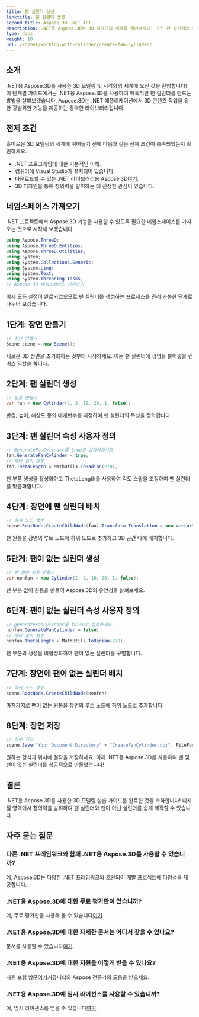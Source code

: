 ```yaml
---
title: 팬 실린더 생성
linktitle: 팬 실린더 생성
second_title: Aspose.3D .NET API
description: .NET용 Aspose.3D로 3D 디자인의 세계를 열어보세요! 멋진 팬 실린더와 팬이 없는 실린더를 손쉽게 만들어 보세요. 지금 평가판을 다운로드하세요.
type: docs
weight: 10
url: /ko/net/working-with-cylinder/create-fan-cylinder/
---
```

## 소개
.NET용 Aspose.3D를 사용한 3D 모델링 및 시각화의 세계에 오신 것을 환영합니다! 이 단계별 가이드에서는 .NET용 Aspose.3D를 사용하여 매혹적인 팬 실린더를 만드는 방법을 살펴보겠습니다. Aspose.3D는 .NET 애플리케이션에서 3D 콘텐츠 작업을 위한 광범위한 기능을 제공하는 강력한 라이브러리입니다.
## 전제 조건
흥미로운 3D 모델링의 세계에 뛰어들기 전에 다음과 같은 전제 조건이 충족되었는지 확인하세요.
- .NET 프로그래밍에 대한 기본적인 이해.
- 컴퓨터에 Visual Studio가 설치되어 있습니다.
-  다운로드할 수 있는 .NET 라이브러리용 Aspose.3D[여기](https://releases.aspose.com/3d/net/).
- 3D 디자인을 통해 창의력을 발휘하는 데 진정한 관심이 있습니다.
## 네임스페이스 가져오기
.NET 프로젝트에서 Aspose.3D 기능을 사용할 수 있도록 필요한 네임스페이스를 가져오는 것으로 시작해 보겠습니다.
```csharp
using Aspose.ThreeD;
using Aspose.ThreeD.Entities;
using Aspose.ThreeD.Utilities;
using System;
using System.Collections.Generic;
using System.Linq;
using System.Text;
using System.Threading.Tasks;
// Aspose.3D 네임스페이스 가져오기
```
이제 모든 설정이 완료되었으므로 팬 실린더를 생성하는 프로세스를 관리 가능한 단계로 나누어 보겠습니다.
## 1단계: 장면 만들기
```csharp
// 장면 만들기
Scene scene = new Scene();
```
새로운 3D 장면을 초기화하는 것부터 시작하세요. 이는 팬 실린더에 생명을 불어넣을 캔버스 역할을 합니다.
## 2단계: 팬 실린더 생성
```csharp
// 원통 만들기
var fan = new Cylinder(2, 2, 10, 20, 1, false);
```
반경, 높이, 해상도 등의 매개변수를 지정하여 팬 실린더의 특성을 정의합니다.
## 3단계: 팬 실린더 속성 사용자 정의
```csharp
// GenerateFanCylinder를 true로 설정하십시오.
fan.GenerateFanCylinder = true;
// 세타 길이 설정
fan.ThetaLength = MathUtils.ToRadian(270);
```
팬 부품 생성을 활성화하고 ThetaLength를 사용하여 각도 스윕을 조정하여 팬 실린더를 맞춤화합니다.
## 4단계: 장면에 팬 실린더 배치
```csharp
// 하위 노드 생성
scene.RootNode.CreateChildNode(fan).Transform.Translation = new Vector3(10, 0, 0);
```
팬 원통을 장면의 루트 노드에 하위 노드로 추가하고 3D 공간 내에 배치합니다.
## 5단계: 팬이 없는 실린더 생성
```csharp
// 팬 없이 원통 만들기
var nonfan = new Cylinder(2, 2, 10, 20, 1, false);
```
팬 부분 없이 원통을 만들어 Aspose.3D의 유연성을 살펴보세요.
## 6단계: 팬이 없는 실린더 속성 사용자 정의
```csharp
// generateFanCylinder를 false로 설정하세요.
nonfan.GenerateFanCylinder = false;
// 세타 길이 설정
nonfan.ThetaLength = MathUtils.ToRadian(270);
```
팬 부분의 생성을 비활성화하여 팬이 없는 실린더를 구별합니다.
## 7단계: 장면에 팬이 없는 실린더 배치
```csharp
// 하위 노드 생성
scene.RootNode.CreateChildNode(nonfan);
```
마찬가지로 팬이 없는 원통을 장면의 루트 노드에 하위 노드로 추가합니다.
## 8단계: 장면 저장
```csharp
// 장면 저장
scene.Save("Your Document Directory" + "CreateFanCylinder.obj", FileFormat.WavefrontOBJ);
```
원하는 형식과 위치에 걸작을 저장하세요. 이제 .NET용 Aspose.3D를 사용하여 팬 및 팬이 없는 실린더를 성공적으로 만들었습니다!
## 결론
.NET용 Aspose.3D를 사용한 3D 모델링 실습 가이드를 완료한 것을 축하합니다! 디지털 영역에서 창의력을 발휘하여 팬 실린더와 팬이 아닌 실린더를 쉽게 제작할 수 있습니다.
## 자주 묻는 질문
### 다른 .NET 프레임워크와 함께 .NET용 Aspose.3D를 사용할 수 있습니까?
예, Aspose.3D는 다양한 .NET 프레임워크와 호환되어 개발 프로젝트에 다양성을 제공합니다.
### .NET용 Aspose.3D에 대한 무료 평가판이 있습니까?
 예, 무료 평가판을 사용해 볼 수 있습니다[여기](https://releases.aspose.com/).
### .NET용 Aspose.3D에 대한 자세한 문서는 어디서 찾을 수 있나요?
 문서를 사용할 수 있습니다[여기](https://reference.aspose.com/3d/net/).
### .NET용 Aspose.3D에 대한 지원을 어떻게 받을 수 있나요?
 지원 포럼 방문[여기](https://forum.aspose.com/c/3d/18)커뮤니티와 Aspose 전문가의 도움을 받으세요.
### .NET용 Aspose.3D에 임시 라이선스를 사용할 수 있습니까?
 예, 임시 라이센스를 얻을 수 있습니다[여기](https://purchase.aspose.com/temporary-license/).